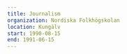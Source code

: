 ```yaml
---
title: Journalism
organization: Nordiska Folkhögskolan
location: Kungälv
start: 1990-08-15
end: 1991-06-15
---
```

